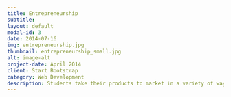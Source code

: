 ```yaml
---
title: Entrepreneurship
subtitle: 
layout: default
modal-id: 3
date: 2014-07-16
img: entrepreneurship.jpg
thumbnail: entrepreneurship_small.jpg
alt: image-alt
project-date: April 2014
client: Start Bootstrap
category: Web Development
description: Students take their products to market in a variety of ways. They go into downtown areas to talk to strangers on the street and communicate with local businesses to forge partnerships. Students learn how to ask for and accept feedback, and make customizations and improvements to fit the needs of their customers. They also build websites and online stores, set up a social media presence, and create signs and business cards to market their products.
---
```

